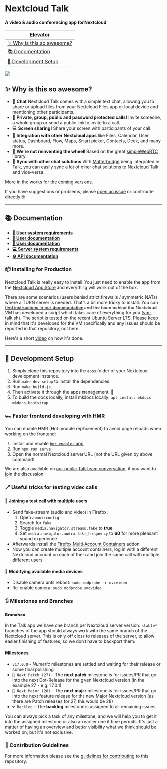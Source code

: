 # Nextcloud Talk

**A video & audio conferencing app for Nextcloud**

| Elevator                                              |
|-------------------------------------------------------|
| [✨ Why is this so awesome?](#-why-is-this-so-awesome) |
| [📚 Documentation](#-documentation)                   |
| [🚧 Development Setup](#-development-setup)           |


![](https://raw.githubusercontent.com/nextcloud/spreed/master/docs/call-in-action.jpg)

## ✨ Why is this so awesome?

* 💬 **Chat** Nextcloud Talk comes with a simple text chat, allowing you to share or upload files from your Nextcloud Files app or local device and mentioning other participants.
* 👥 **Private, group, public and password protected calls!** Invite someone, a whole group or send a public link to invite to a call.
* 💻 **Screen sharing!** Share your screen with participants of your call.
* 🚀 **Integration with other Nextcloud apps** like Files, Calendar, User status, Dashboard, Flow, Maps, Smart picker, Contacts, Deck, and many more.
* 🎡 **We’re not reinventing the wheel!** Based on the great [simpleWebRTC](https://github.com/simplewebrtc/SimpleWebRTC) library.
* 🌉 **Sync with other chat solutions** With [Matterbridge](https://github.com/42wim/matterbridge/) being integrated in Talk, you can easily sync a lot of other chat solutions to Nextcloud Talk and vice-versa.

More in the works for the [coming versions](https://github.com/nextcloud/spreed/milestones/).

If you have suggestions or problems, please [open an issue](https://github.com/nextcloud/spreed/issues) or contribute directly 🤓

---

## 📚 Documentation

* **[👤 User system requirements](https://nextcloud-talk.readthedocs.io/en/latest/user-requirements/)**
* **[📖 User documentation](https://docs.nextcloud.com/server/latest/user_manual/en/talk/index.html)**
* **[📖 User documentation](https://docs.nextcloud.com/server/latest/user_manual/en/talk/index.html)**
* **[💻 Server system requirements](https://nextcloud-talk.readthedocs.io/en/latest/system-requirements/)**
* **[⚙️ API documentation](https://nextcloud-talk.readthedocs.io/en/latest/#talk-api)**

### 📦 Installing for Production

Nextcloud Talk is really easy to install. You just need to enable the app from the [Nextcloud App Store](https://apps.nextcloud.com/apps/spreed) and everything will work out of the box.

There are some scenarios (users behind strict firewalls / symmetric NATs) where a TURN server is needed. That's a bit more tricky to install. You can [find instructions in our documentation](https://nextcloud-talk.readthedocs.io/en/latest/TURN/) and the team behind the Nextcloud VM has developed a script which takes care of everything for you ([vm-talk.sh](https://github.com/nextcloud/vm/blob/master/apps/talk.sh)). The script is tested on the recent Ubuntu Server LTS. Please keep in mind that it's developed for the VM specifically and any issues should be reported in that repository, not here.

Here's a short [video](https://youtu.be/KdTsWIy4eN0) on how it's done.

---

## 🚧 Development Setup

1. Simply clone this repository into the `apps` folder of your Nextcloud development instance.
2. Run `make dev-setup` to install the dependencies.
3. Run `make build-js`.
4. Then activate it through the apps management. 🎉
5. To build the docs locally, install mkdocs locally: `apt install mkdocs mkdocs-bootstrap`.

### 🏎️ Faster frontend developing with HMR

You can enable HMR (Hot module replacement) to avoid page reloads when working on the frontend:

1. Install and enable [`hmr_enabler` app](https://github.com/nextcloud/hmr_enabler)
2. Run `npm run serve`
3. Open the normal Nextcloud server URL (not the URL given by above command)

We are also available on [our public Talk team conversation](https://cloud.nextcloud.com/call/c7fz9qpr), if you want to join the discussion.

### 🪄 Useful tricks for testing video calls

#### 👥 Joining a test call with multiple users

* Send fake-stream (audio and video) in Firefox:
	1. Open `about:config`
	2. Search for `fake`
	3. Toggle `media.navigator.streams.fake` to **true**
	4. Set `media.navigator.audio.fake_frequency` to **60** for more pleasant sound experience
* Afterwards install the [Firefox Multi-Account Containers](https://addons.mozilla.org/en-US/firefox/addon/multi-account-containers/) addon
* Now you can create multiple account containers, log in with a different Nextcloud account on each of them and join the same call with multiple different users

#### 📸 Modifying available media devices

* Disable camera until reboot: `sudo modprobe -r uvcvideo`
* Re-enable camera: `sudo modprobe uvcvideo`

### 🔃 Milestones and Branches

#### Branches

In the Talk app we have one branch per Nextcloud server version. `stable*` branches of the app should always work with the same branch of the Nextcloud server.
This is only off close to releases of the server, to allow easier finishing of features, so we don't have to backport them.

#### Milestones

* `v17.0.0` - *Numeric* milestones are settled and waiting for their release or some final polishing
* `💛 Next Patch (27)` - The **next patch** milestone is for issues/PR that go into the next Dot-Release for the given Nextcloud version (in the example 27 - e.g. 17.0.1)
* `💚 Next Major (28)` - The **next major** milestone is for issues/PR that go into the next feature release for the new Major Nextcloud version (as there are Patch releases for 27, this would be 28)
* `💔 Backlog` - The **backlog** milestone is assigned to all remaining issues

You can always pick a task of any milestone, and we will help you to get it into the assigned milestone or also an earlier one if time permits. It's just a matter of having an overview and better visibility what we think should be worked on, but it's not exclusive.

### 💙 Contribution Guidelines

For more information please see the [guidelines for contributing](https://github.com/nextcloud/spreed/blob/master/.github/contributing.md) to this repository.
